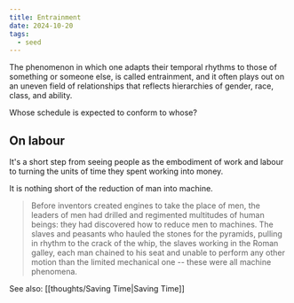 ```yaml
---
title: Entrainment
date: 2024-10-20
tags:
  - seed
---
```

 The phenomenon in which one adapts their temporal rhythms to those of something or someone else, is called entrainment, and it often plays out on an uneven field of relationships that reflects hierarchies of gender, race, class, and ability.

Whose schedule is expected to conform to whose?

## On labour

It's a short step from seeing people as the embodiment of work and labour to turning the units of time they spent working into money.

It is nothing short of the reduction of man into machine.

> Before inventors created engines to take the place of men, the leaders of men had drilled and regimented multitudes of human beings: they had discovered how to reduce men to machines. The slaves and peasants who hauled the stones for the pyramids, pulling in rhythm to the crack of the whip, the slaves working in the Roman galley, each man chained to his seat and unable to perform any other motion than the limited mechanical one -- these were all machine phenomena.

See also: [[thoughts/Saving Time|Saving Time]]


